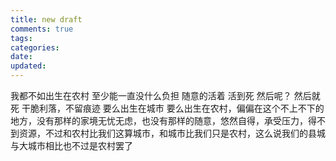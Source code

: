 ```yaml
---
title: new draft
comments: true
tags: 
categories: 
date: 
updated: 
---
```

我都不如出生在农村 至少能一直没什么负担 随意的活着 活到死 然后呢？ 然后就死 干脆利落，不留痕迹
要么出生在城市 要么出生在农村，偏偏在这个不上不下的地方，没有那样的家境无忧无虑，也没有那样的随意，悠然自得，承受压力，得不到资源，不过和农村比我们这算城市，和城市比我们只是农村，这么说我们的县城与大城市相比也不过是农村罢了
